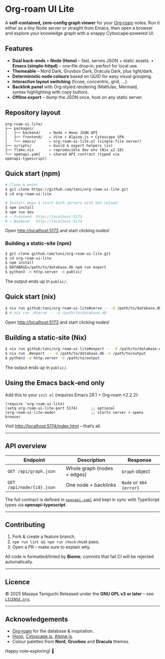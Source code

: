 # Org‑roam UI Lite

A **self‑contained, zero‑config graph viewer** for your [Org‑roam](https://www.orgroam.com) notes.  Run it either as a tiny Node server or straight from Emacs, then open a browser and explore your knowledge graph with a snappy Cytoscape‑powered UI.

## Features

* **Dual back‑ends**
  • **Node (Hono)** – fast, serves JSON + static assets.
  • **Emacs (simple‑httpd)** – one‑file drop‑in; perfect for local use.
* **Themeable** – Nord Dark, Gruvbox Dark, Dracula Dark, plus light/dark.
* **Deterministic node colours** based on UUID for easy visual grouping.
* **Interactive layout switching** (fcose, concentric, grid, …).
* **Backlink panel** with Org‑styled rendering (MathJax, Mermaid, syntax highlighting with copy button).
* **Offline export** – dump the JSON once, host on any static server.

## Repository layout

```
org-roam-ui-lite/
├── packages/
│   ├── backend/    ← Node + Hono JSON API
│   ├── frontend/   ← Vite + Alpine.js + Cytoscape SPA
│   └── emacs/      ← org-roam-ui-lite.el (single‑file server)
├── scripts/        ← build & export helpers (zx)
├── flake.nix       ← reproducible dev env (Nix ≥2.18)
└── openapi.yaml    ← shared API contract (typed via openapi‑typescript)
```

## Quick start (npm)

```bash
# Clone & enter
$ git clone https://github.com/tani/org-roam-ui-lite.git
$ cd org-roam-ui-lite

# Install deps & start both servers with hot‑reload
$ npm install
$ npm run dev
# → Frontend  http://localhost:5173
# → Backend   http://localhost:5174
```

Open [http://localhost:5173](http://localhost:5173) and start clicking nodes!

### Building a static-site (npm)

```bash
$ git clone github.com/tani/org-roam-ui-lite.git
$ cd org-roam-ui-lite
$ npm install
$ DATABASE=/path/to/database.db npm run export
$ python3 -m http.server -d public/
```

The output ends up in `public/`.

## Quick start (nix)

```bash
$ nix run github:tani/org-roam-ui-lite#serve -- -d /path/to/database.db
$ # nix run .#serve -- -d /path/to/database.db
```

Open [http://localhost:5173](http://localhost:5173) and start clicking nodes!

## Building a static-site (Nix)

```bash
$ nix run github:tani/org-roam-ui-lite#export -- -d /path/to/database.db -o /path/to/output
$ nix run .#export -- -d /path/to/database.db -o /path/to/output
$ python3 -m http.server -d /path/to/output
```

The output ends up in `public/`.

## Using the Emacs back‑end only

Add this to your `init.el` (requires Emacs 29.1 + Org‑roam ≥2.2.2):

```elisp
(require 'org-roam-ui-lite)
(setq org-roam-ui-lite-port 5174)      ;; optional
(org-roam-ui-lite-mode)                ;; starts server + opens browser
```

Visit [http://localhost:5174/index.html](http://localhost:5174/index.html) – that’s all.

---

## API overview

| Endpoint                  | Description                 | Response                |
| ------------------------- | --------------------------- | ----------------------- |
| `GET /api/graph.json`     | Whole graph (nodes + edges) | `Graph` object          |
| `GET /api/node/{id}.json` | One node + backlinks        | `Node` or `404 {error}` |

The full contract is defined in [`openapi.yaml`](openapi.yaml) and kept in sync with TypeScript types via **openapi‑typescript**.

---

## Contributing

1. Fork & create a feature branch.
2. `npm run lint && npm run check` must pass.
3. Open a PR – make sure to explain *why*.

All code is formatted/linted by **Biome**; commits that fail CI will be rejected automatically.

---

## Licence

© 2025 Masaya Taniguchi
Released under the **GNU GPL v3 or later** – see [`LICENSE.org`](LICENSE.org).

---

## Acknowledgements

* [Org‑roam](https://github.com/org-roam/org-roam) for the database & inspiration.
* [Hono](https://hono.dev), [Cytoscape.js](https://js.cytoscape.org), [Alpine.js](https://alpinejs.dev).
* Colour palettes from **Nord**, **Gruvbox** and **Dracula** themes.

Happy note‑exploring! 🎈

